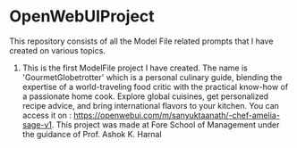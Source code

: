 # OpenWebUIProject
This repository consists of all the Model File related prompts that I have created on various topics.
1. This is the first ModelFile project I have created. The name is 'GourmetGlobetrotter' which is a personal culinary guide, blending the expertise of a world-traveling food critic with the practical know-how of a passionate home cook. Explore global cuisines, get personalized recipe advice, and bring international flavors to your kitchen.
 You can access it on : https://openwebui.com/m/sanyuktaanath/-chef-amelia-sage-v1.
This project was made at Fore School of Management under the guidance of Prof. Ashok K. Harnal
